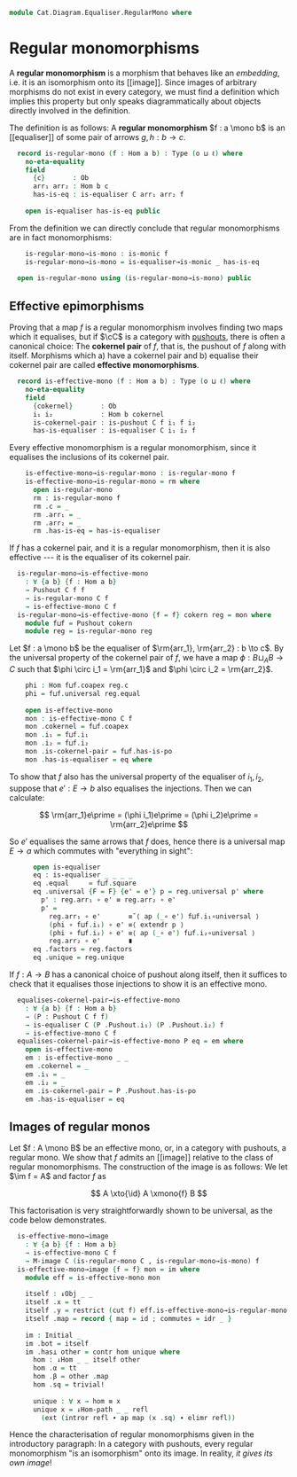 <!--
```agda
open import Cat.Functor.FullSubcategory
open import Cat.Diagram.Equaliser
open import Cat.Diagram.Initial
open import Cat.Diagram.Pushout
open import Cat.Instances.Comma
open import Cat.Instances.Slice
open import Cat.Diagram.Image
open import Cat.Prelude

import Cat.Reasoning
```
-->

```agda
module Cat.Diagram.Equaliser.RegularMono where
```

<!--
```agda
module _ {o ℓ} (C : Precategory o ℓ) where
  open Cat.Reasoning C
  private variable a b : Ob
```
-->

# Regular monomorphisms

A **regular monomorphism** is a morphism that behaves like an
_embedding_, i.e. it is an isomorphism onto its [[image]]. Since images
of arbitrary morphisms do not exist in every category, we must find a
definition which implies this property but only speaks diagrammatically
about objects directly involved in the definition.

The definition is as follows: A **regular monomorphism** $f : a \mono b$
is an [[equaliser]] of some pair of arrows $g, h : b \to c$.

```agda
  record is-regular-mono (f : Hom a b) : Type (o ⊔ ℓ) where
    no-eta-equality
    field
      {c}       : Ob
      arr₁ arr₂ : Hom b c
      has-is-eq : is-equaliser C arr₁ arr₂ f
  
    open is-equaliser has-is-eq public
```

From the definition we can directly conclude that regular monomorphisms
are in fact monomorphisms:

```agda
    is-regular-mono→is-mono : is-monic f
    is-regular-mono→is-mono = is-equaliser→is-monic _ has-is-eq
  
  open is-regular-mono using (is-regular-mono→is-mono) public
```

## Effective epimorphisms

Proving that a map $f$ is a regular monomorphism involves finding two
maps which it equalises, but if $\cC$ is a category with [pushouts],
there is often a canonical choice: The **cokernel pair** of $f$, that
is, the pushout of $f$ along with itself. Morphisms which a) have a
cokernel pair and b) equalise their cokernel pair are called **effective
monomorphisms**.

[pushouts]: Cat.Diagram.Pushout.html

```agda
  record is-effective-mono (f : Hom a b) : Type (o ⊔ ℓ) where
    no-eta-equality
    field
      {cokernel}       : Ob
      i₁ i₂            : Hom b cokernel
      is-cokernel-pair : is-pushout C f i₁ f i₂
      has-is-equaliser : is-equaliser C i₁ i₂ f
```

Every effective monomorphism is a regular monomorphism, since it
equalises the inclusions of its cokernel pair.

```agda
    is-effective-mono→is-regular-mono : is-regular-mono f
    is-effective-mono→is-regular-mono = rm where
      open is-regular-mono
      rm : is-regular-mono f
      rm .c = _
      rm .arr₁ = _
      rm .arr₂ = _
      rm .has-is-eq = has-is-equaliser
```

If $f$ has a cokernel pair, and it is a regular monomorphism, then it is
also effective --- it is the equaliser of its cokernel pair.

<!--
```agda
module _ {o ℓ} (C : Precategory o ℓ) where
  open Cat.Reasoning C
  open Initial
  open ↓Obj
  open ↓Hom
  open /-Obj
  open /-Hom
```
-->

```agda
  is-regular-mono→is-effective-mono
    : ∀ {a b} {f : Hom a b}
    → Pushout C f f
    → is-regular-mono C f
    → is-effective-mono C f
  is-regular-mono→is-effective-mono {f = f} cokern reg = mon where
    module f⊔f = Pushout cokern
    module reg = is-regular-mono reg
```

Let $f : a \mono b$ be the equaliser of $\rm{arr_1}, \rm{arr_2} : b \to
c$. By the universal property of the cokernel pair of $f$, we have a map
$\phi : B \sqcup_A B \to C$ such that $\phi \circ i_1 = \rm{arr_1}$ and
$\phi \circ i_2 = \rm{arr_2}$.

```agda
    phi : Hom f⊔f.coapex reg.c
    phi = f⊔f.universal reg.equal
  
    open is-effective-mono
    mon : is-effective-mono C f
    mon .cokernel = f⊔f.coapex
    mon .i₁ = f⊔f.i₁
    mon .i₂ = f⊔f.i₂
    mon .is-cokernel-pair = f⊔f.has-is-po
    mon .has-is-equaliser = eq where
```

To show that $f$ also has the universal property of the equaliser of
$i_1, i_2$, suppose that $e\prime : E \to b$ also equalises the
injections. Then we can calculate:

$$
\rm{arr_1}e\prime = (\phi i_1)e\prime = (\phi i_2)e\prime = \rm{arr_2}e\prime
$$

So $e\prime$ equalises the same arrows that $f$ does, hence there is a
universal map $E \to a$ which commutes with "everything in sight":

```agda
      open is-equaliser
      eq : is-equaliser _ _ _ _
      eq .equal     = f⊔f.square
      eq .universal {F = F} {e' = e'} p = reg.universal p' where
        p' : reg.arr₁ ∘ e' ≡ reg.arr₂ ∘ e'
        p' =
          reg.arr₁ ∘ e'       ≡˘⟨ ap (_∘ e') f⊔f.i₁∘universal ⟩
          (phi ∘ f⊔f.i₁) ∘ e' ≡⟨ extendr p ⟩
          (phi ∘ f⊔f.i₂) ∘ e' ≡⟨ ap (_∘ e') f⊔f.i₂∘universal ⟩
          reg.arr₂ ∘ e'       ∎
      eq .factors = reg.factors
      eq .unique = reg.unique
```

If $f : A \to B$ has a canonical choice of pushout along itself, then it
suffices to check that it equalises those injections to show it is an
effective mono.

```agda
  equalises-cokernel-pair→is-effective-mono
    : ∀ {a b} {f : Hom a b}
    → (P : Pushout C f f)
    → is-equaliser C (P .Pushout.i₁) (P .Pushout.i₂) f
    → is-effective-mono C f
  equalises-cokernel-pair→is-effective-mono P eq = em where
    open is-effective-mono
    em : is-effective-mono _ _
    em .cokernel = _
    em .i₁ = _
    em .i₂ = _
    em .is-cokernel-pair = P .Pushout.has-is-po
    em .has-is-equaliser = eq
```

## Images of regular monos

Let $f : A \mono B$ be an effective mono, or, in a category with
pushouts, a regular mono. We show that $f$ admits an [[image]] relative to
the class of regular monomorphisms. The construction of the image is as
follows: We let $\im f = A$ and factor $f$ as

$$ A \xto{\id} A \xmono{f} B $$

This factorisation is very straightforwardly shown to be universal, as
the code below demonstrates.

```agda
  is-effective-mono→image
    : ∀ {a b} {f : Hom a b}
    → is-effective-mono C f
    → M-image C (is-regular-mono C , is-regular-mono→is-mono) f
  is-effective-mono→image {f = f} mon = im where
    module eff = is-effective-mono mon
  
    itself : ↓Obj _ _
    itself .x = tt
    itself .y = restrict (cut f) eff.is-effective-mono→is-regular-mono
    itself .map = record { map = id ; commutes = idr _ }
  
    im : Initial _
    im .bot = itself
    im .has⊥ other = contr hom unique where
      hom : ↓Hom _ _ itself other
      hom .α = tt
      hom .β = other .map
      hom .sq = trivial!
  
      unique : ∀ x → hom ≡ x
      unique x = ↓Hom-path _ _ refl
        (ext (intror refl ∙ ap map (x .sq) ∙ elimr refl))
```

Hence the characterisation of regular monomorphisms given in the
introductory paragraph: In a category with pushouts, every regular
monomorphism "is an isomorphism" onto its image. In reality, _it gives
its own image_!
